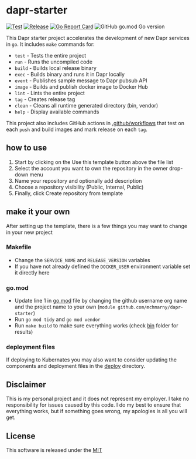 # dapr-starter

[![Test](https://github.com/mchmarny/dapr-starter/workflows/Test/badge.svg)](https://github.com/mchmarny/dapr-starter/actions?query=workflow%3ATest) [![Release](https://github.com/mchmarny/dapr-starter/workflows/Release/badge.svg)](https://github.com/mchmarny/dapr-starter/actions?query=workflow%3ARelease) [![Go Report Card](https://goreportcard.com/badge/github.com/mchmarny/dapr-starter)](https://goreportcard.com/report/github.com/mchmarny/dapr-starter) ![GitHub go.mod Go version](https://img.shields.io/github/go-mod/go-version/mchmarny/dapr-starter)

This Dapr starter project accelerates the development of new Dapr services in `go`. It includes `make` commands for: 

* `test`  - Tests the entire project
* `run`   - Runs the uncompiled code
* `build` - Builds local release binary
* `exec`  - Builds binary and runs it in Dapr locally
* `event` - Publishes sample message to Dapr pubsub API
* `image` - Builds and publish docker image to Docker Hub
* `lint`  - Lints the entire project
* `tag`   - Creates release tag
* `clean` - Cleans all runtime generated directory (bin, vendor)
* `help`  - Display available commands

This project also includes GitHub actions in [.github/workflows](.github/workflows) that test on each `push` and build images and mark release on each `tag`. 

## how to use

1. Start by clicking on the Use this template button above the file list
2. Select the account you want to own the repository in the owner drop-down menu
3. Name your repository and optionally add description
4. Choose a repository visibility (Public, Internal, Public)
5. Finally, click Create repository from template

## make it your own 

After setting up the template, there is a few things you may want to change in your new project

### Makefile

* Change the `SERVICE_NAME` and `RELEASE_VERSION` variables
* If you have not already defined the `DOCKER_USER` environment variable set it directly here

### go.mod

* Update line 1 in [go.mod](go.mod) file by changing the github username org name and the project name to your own (`module github.com/mchmarny/dapr-starter`)
* Run `go mod tidy` and `go mod vendor`
* Run `make build` to make sure everything works (check [bin](bin) folder for results)

### deployment files

If deploying to Kubernates you may also want to consider updating the components and deployment files in the [deploy](deploy) directory. 

## Disclaimer

This is my personal project and it does not represent my employer. I take no responsibility for issues caused by this code. I do my best to ensure that everything works, but if something goes wrong, my apologies is all you will get.

## License

This software is released under the [MIT](./LICENSE)

